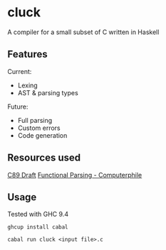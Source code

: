 # cluck

A compiler for a small subset of C written in Haskell

## Features

Current:

- Lexing
- AST & parsing types

Future:

- Full parsing
- Custom errors
- Code generation

## Resources used

[C89 Draft](https://port70.net/%7Ensz/c/c89/c89-draft.html)
[Functional Parsing - Computerphile](https://www.youtube.com/watch?v=dDtZLm7HIJs)

## Usage

Tested with GHC 9.4

```
ghcup install cabal
```

```
cabal run cluck <input file>.c
```
